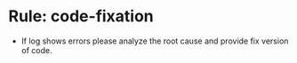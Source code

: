 <!-- ---
!-- title: 2025-01-04 18:00:01
!-- author: Yusuke Watanabe
!-- date: /home/ywatanabe/proj/llemacs/workspace/resources/prompts/components/03_rules/code-fix.md
!-- --- -->

# Rule: code-fixation
* If log shows errors please analyze the root cause and provide fix version of code.